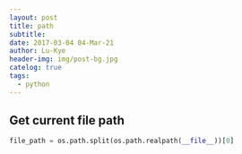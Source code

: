 ```yaml
---
layout: post
title: path
subtitle: 
date: 2017-03-04 04-Mar-21
author: Lu-Kye
header-img: img/post-bg.jpg
catelog: true
tags: 
  - python
---
```

## Get current file path
```python
file_path = os.path.split(os.path.realpath(__file__))[0]
```
